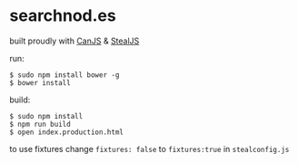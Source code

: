 # searchnod.es #
built proudly with [CanJS](http://canjs.com/index.html) & [StealJS](http://stealjs.com)

run:
```
$ sudo npm install bower -g
$ bower install
```

build:
```
$ sudo npm install
$ npm run build
$ open index.production.html
```

to use fixtures change `fixtures: false` to `fixtures:true` in `stealconfig.js`
